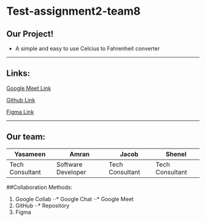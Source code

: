 # Test-assignment2-team8

## Our Project!
- A simple and easy to use Celcius to Fahrenheit converter
---

## Links:

[Google Meet Link](https://meet.google.com/qxf-kbsj-znp)

[Github Link](https://github.com/adaapp/Test-assignment2-team8.git)

[Figma Link](https://www.figma.com/files/project/30171167/Team-project?fuid=969893282186065214)

---

## Our team:

| Yasameen        | Amran              | Jacob           | Shenel          |
| --------------- | ------------------ | --------------- | --------------- |
| Tech Consultant | Software Developer | Tech Consultant | Tech Consultant |

##Collaboration Methods:

1. Google Collab 
⋅⋅* Google Chat
⋅⋅* Google Meet
2. GitHub
⋅⋅* Repository 
3. Figma


